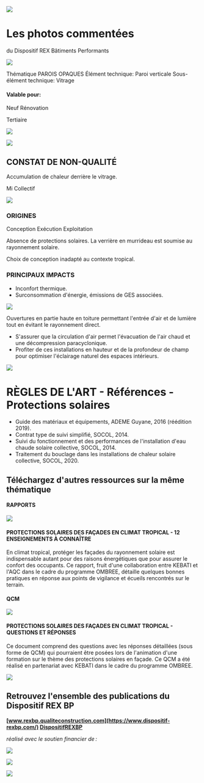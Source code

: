 ![](<images/Surchauffe paroi vitrée/_page_0_Picture_0.jpeg>)

# Les photos commentées

du Dispositif REX Bâtiments Performants

![](<images/Surchauffe paroi vitrée/_page_0_Picture_3.jpeg>)

Thématique PAROIS OPAQUES Élément technique: Paroi verticale Sous-élément technique: Vitrage

#### Valable pour:

 Neuf Rénovation

Tertiaire

![](<images/Surchauffe paroi vitrée/_page_0_Picture_9.jpeg>)

![](<images/Surchauffe paroi vitrée/_page_0_Picture_10.jpeg>)

## CONSTAT DE NON-QUALITÉ

Accumulation de chaleur derrière le vitrage.

 Mi Collectif

![](<images/Surchauffe paroi vitrée/_page_0_Picture_13.jpeg>)

### ORIGINES

Conception Exécution Exploitation

Absence de protections solaires. La verrière en murrideau est soumise au rayonnement solaire.

Choix de conception inadapté au contexte tropical.

### PRINCIPAUX IMPACTS

- Inconfort thermique.
- Surconsommation d'énergie, émissions de GES associées.

![](<images/Surchauffe paroi vitrée/_page_0_Picture_23.jpeg>)

Ouvertures en partie haute en toiture permettant l'entrée d'air et de lumière tout en évitant le rayonnement direct.

- S'assurer que la circulation d'air permet l'évacuation de l'air chaud et une décompression paracyclonique.
- Profiter de ces installations en hauteur et de la profondeur de champ pour optimiser l'éclairage naturel des espaces intérieurs.

![](<images/Surchauffe paroi vitrée/_page_0_Picture_27.jpeg>)

# RÈGLES DE L'ART - Références - Protections solaires

- Guide des matériaux et équipements, ADEME Guyane, 2016 (réédition 2019).
- Contrat type de suivi simplifié, SOCOL, 2014.
- Suivi du fonctionnement et des performances de l'installation d'eau chaude solaire collective, SOCOL, 2014.
- Traitement du bouclage dans les installations de chaleur solaire collective, SOCOL, 2020.

## Téléchargez d'autres ressources sur la même thématique

#### RAPPORTS

![](<images/Surchauffe paroi vitrée/_page_1_Picture_7.jpeg>)

#### **PROTECTIONS SOLAIRES DES FAÇADES EN CLIMAT TROPICAL - 12 ENSEIGNEMENTS À CONNAÎTRE**

En climat tropical, protéger les façades du rayonnement solaire est indispensable autant pour des raisons énergétiques que pour assurer le confort des occupants. Ce rapport, fruit d'une collaboration entre KEBATI et l'AQC dans le cadre du programme OMBREE, détaille quelques bonnes pratiques en réponse aux points de vigilance et écueils rencontrés sur le terrain.

#### QCM

![](<images/Surchauffe paroi vitrée/_page_1_Picture_11.jpeg>)

#### **PROTECTIONS SOLAIRES DES FAÇADES EN CLIMAT TROPICAL - QUESTIONS ET RÉPONSES**

Ce document comprend des questions avec les réponses détaillées (sous forme de QCM) qui pourraient être posées lors de l'animation d'une formation sur le thème des protections solaires en façade. Ce QCM a été réalisé en partenariat avec KEBATI dans le cadre du programme OMBREE.

![](<images/Surchauffe paroi vitrée/_page_1_Picture_14.jpeg>)

## Retrouvez l'ensemble des publications du Dispositif REX BP

**[www.rexbp.qualiteconstruction.com](https://www.dispositif-rexbp.com/) [DispositifREXBP](https://www.facebook.com/DispositifREXBP/)**

*réalisé avec le soutien financier de :*

![](<images/Surchauffe paroi vitrée/_page_1_Picture_19.jpeg>)

![](<images/Surchauffe paroi vitrée/_page_1_Picture_20.jpeg>)

![](<images/Surchauffe paroi vitrée/_page_1_Picture_21.jpeg>)